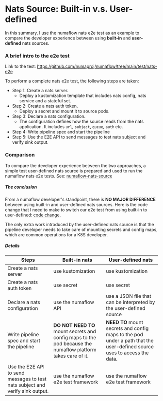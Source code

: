 # Nats Source: Built-in v.s. User-defined

In this summary, I use the numaflow nats e2e test as an example to compare the developer experience between using **built-in** and **user-defined** nats sources.

### A brief intro to the e2e test

Link to the test: https://github.com/numaproj/numaflow/tree/main/test/nats-e2e

To perform a complete nats e2e test, the following steps are taken:

* Step 1: Create a nats server.
  * Deploy a kustomization template that includes nats config, nats service and a stateful set.
* Step 2: Create a nats auth token.
  * Deploy a secret and mount it to source pods.
* Step 3: Declare a nats configuration. 
  * The configuration defines how the source reads from the nats application. It includes `url`,	  `subject`, `queue`, `auth` etc.
* Step 4: Write pipeline spec and start the pipeline
* Step 5: Use the E2E API to send messages to test nats subject and verify sink output.

### Comparison

To compare the developer experience between the two approaches, a simple test user-defined nats source is prepared and used to run the numaflow nats e2e tests. See: [numaflow-nats-source](https://github.com/KeranYang/numaflow-nats-source) 

##### The conclusion

From a numaflow developer's standpoint, there is **NO MAJOR DIFFERENCE** between using built-in and user-defined nats sources. Here is the code change that I need to make to switch our e2e test from using built-in to user-defined: [code change](https://github.com/KeranYang/numaflow/commit/5a1e8c9520df1cd1ab4cd7c3f3c8ef5e065fe4e5).

The only extra work introduced by the user-defined nats source is that the pipeline developer needs to take care of mounting secrets and config maps, which are common operations for a K8S developer.

##### Details

| Steps                                                        | Built-in nats                                                | User-defined nats                                            |
| ------------------------------------------------------------ | ------------------------------------------------------------ | ------------------------------------------------------------ |
| Create a nats server                                         | use kustomization                                            | use kustomization                                            |
| Create a nats auth token                                     | use secret                                                   | use secret                                                   |
| Declare a nats configuration                                 | use the numaflow API                                         | use a JSON file that can be interpreted by the user-defined source |
| Write pipeline spec and start the pipeline                   | **DO NOT NEED TO** mount secrets and config maps to the pod because the numaflow platform takes care of it. | **NEED TO** mount secrets and config maps to the pod under a path that the user-defined source uses to access the data. |
| Use the E2E API to send messages to test nats subject and verify sink output. | use the numaflow e2e test framework                          | use the numaflow e2e test framework                          |

